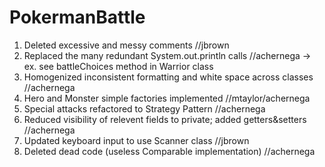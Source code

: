 # PokermanBattle

1. Deleted excessive and messy comments //jbrown
2. Replaced the many redundant System.out.println calls //achernega
    -> ex. see battleChoices method in Warrior class
3. Homogenized inconsistent formatting and white space across classes //achernega
4. Hero and Monster simple factories implemented //mtaylor/achernega
5. Special attacks refactored to Strategy Pattern //achernega
6. Reduced visibility of relevent fields to private; added getters&setters //achernega
7. Updated keyboard input to use Scanner class //jbrown
8. Deleted dead code (useless Comparable implementation) //achernega
